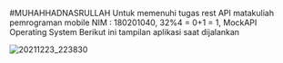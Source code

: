 #MUHAHHADNASRULLAH
Untuk memenuhi tugas rest API matakuliah pemrograman mobile
NIM : 180201040, 32%4 = 0+1 = 1, MockAPI Operating System
Berikut ini tampilan aplikasi saat dijalankan


![20211223_223830](https://user-images.githubusercontent.com/74921097/147260116-e8eb6b48-53a3-470f-b7f9-bfb550a2a60e.gif)
